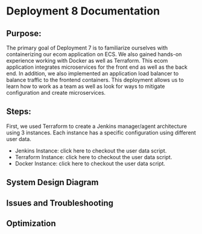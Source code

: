 # Deployment 8 Documentation 

## Purpose:
The primary goal of Deployment 7 is to familiarize ourselves with containerizing our ecom application on ECS. We also gained hands-on experience working with Docker as well as Terraform. This ecom application integrates microservices for the front end as well as the back end. In addition, we also implemented an application load balancer to balance traffic to the frontend containers. This deployment allows us to learn how to work as a team as well as look for ways to mitigate configuration and create microservices.


## Steps:
First, we used Terraform to create a Jenkins manager/agent architecture using 3 instances. Each instance has a specific configuration using different user data.
 - Jenkins Instance: click here to checkout the user data script.
 - Terraform Instance: click here to checkout the user data script.
 - Docker Instance: click here to checkout the user data script.



## System Design Diagram

## Issues and Troubleshooting


## Optimization

